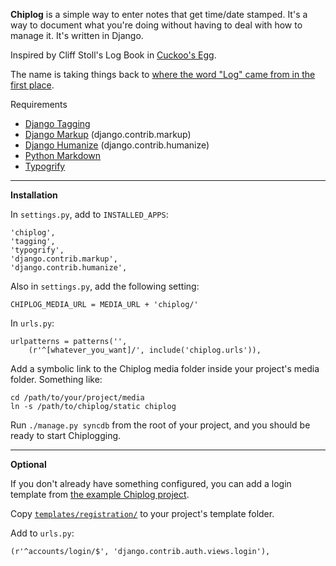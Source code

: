 **Chiplog** is a simple way to enter notes that get time/date stamped. It's a way to document what you're doing without having to deal with how to manage it. It's written in Django.

Inspired by Cliff Stoll's Log Book in [Cuckoo's Egg](http://readernaut.com/trey/notes/68/).

The name is taking things back to [where the word "Log" came from in the first place](http://en.wikipedia.org/wiki/Chip_log).

Requirements

- [Django Tagging](http://code.google.com/p/django-tagging/)
- [Django Markup](http://docs.djangoproject.com/en/dev/ref/contrib/#markup) (django.contrib.markup)
- [Django Humanize](http://docs.djangoproject.com/en/dev/ref/contrib/humanize/) (django.contrib.humanize)
- [Python Markdown](http://err.no/pymarkdown/pymarkdown.py)
- [Typogrify](http://typogrify.googlecode.com/)

---

**Installation**

In `settings.py`, add to `INSTALLED_APPS`:

	'chiplog',
	'tagging',
	'typogrify',
	'django.contrib.markup',
	'django.contrib.humanize',

Also in `settings.py`, add the following setting:

	CHIPLOG_MEDIA_URL = MEDIA_URL + 'chiplog/'

In `urls.py`:

	urlpatterns = patterns('',
	    (r'^[whatever_you_want]/', include('chiplog.urls')),

Add a symbolic link to the Chiplog media folder inside your project's media folder. Something like:

	cd /path/to/your/project/media
	ln -s /path/to/chiplog/static chiplog

Run `./manage.py syncdb` from the root of your project, and you should be ready to start Chiplogging.

---

**Optional**

If you don't already have something configured, you can add a login template from [the example Chiplog project](http://github.com/trey/chiplog_proj).

Copy [`templates/registration/`](http://github.com/trey/chiplog_proj/tree/master/templates/registration) to your project's template folder.

Add to `urls.py`:

	(r'^accounts/login/$', 'django.contrib.auth.views.login'),
